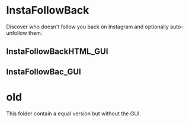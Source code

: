 # InstaFollowBack

Discover who doesn't follow you back on Instagram and optionally auto-unfollow them.

## InstaFollowBackHTML_GUI


## InstaFollowBac_GUI


# old
This folder contain a equal version but without the GUI.
